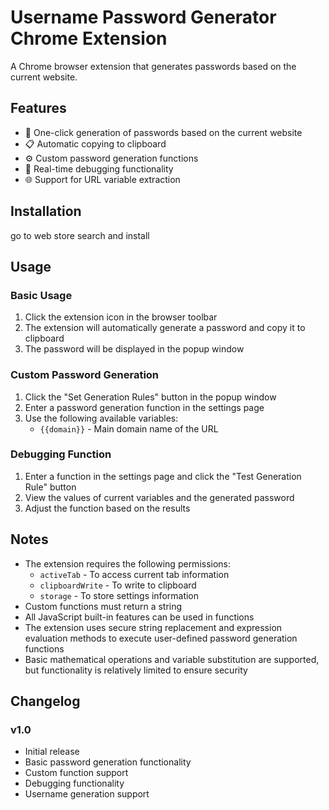 # Username Password Generator Chrome Extension

A Chrome browser extension that generates passwords based on the current website.

## Features

- 🚀 One-click generation of passwords based on the current website
- 📋 Automatic copying to clipboard
- ⚙️ Custom password generation functions
- 🔧 Real-time debugging functionality
- 🌐 Support for URL variable extraction

## Installation

go to web store search and install

## Usage

### Basic Usage
1. Click the extension icon in the browser toolbar
2. The extension will automatically generate a password and copy it to clipboard
3. The password will be displayed in the popup window

### Custom Password Generation
1. Click the "Set Generation Rules" button in the popup window
2. Enter a password generation function in the settings page
3. Use the following available variables:
   - `{{domain}}` - Main domain name of the URL


### Debugging Function
1. Enter a function in the settings page and click the "Test Generation Rule" button
2. View the values of current variables and the generated password
3. Adjust the function based on the results

## Notes

- The extension requires the following permissions:
  - `activeTab` - To access current tab information
  - `clipboardWrite` - To write to clipboard
  - `storage` - To store settings information
- Custom functions must return a string
- All JavaScript built-in features can be used in functions
- The extension uses secure string replacement and expression evaluation methods to execute user-defined password generation functions
- Basic mathematical operations and variable substitution are supported, but functionality is relatively limited to ensure security

## Changelog

### v1.0
- Initial release
- Basic password generation functionality
- Custom function support
- Debugging functionality
- Username generation support